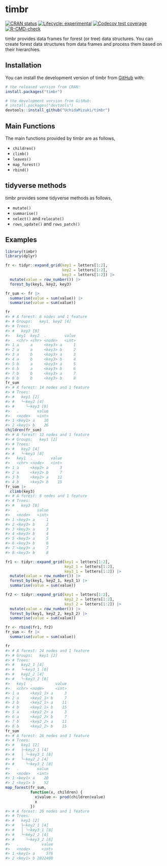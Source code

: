 
<!-- README.md is generated from README.Rmd. Please edit that file -->

# timbr

<!-- badges: start -->

[![CRAN
status](https://www.r-pkg.org/badges/version/timbr)](https://CRAN.R-project.org/package=timbr)
[![Lifecycle:
experimental](https://img.shields.io/badge/lifecycle-experimental-orange.svg)](https://lifecycle.r-lib.org/articles/stages.html#experimental)
[![Codecov test
coverage](https://codecov.io/gh/UchidaMizuki/timbr/branch/main/graph/badge.svg)](https://app.codecov.io/gh/UchidaMizuki/timbr?branch=main)
[![R-CMD-check](https://github.com/UchidaMizuki/timbr/actions/workflows/R-CMD-check.yaml/badge.svg)](https://github.com/UchidaMizuki/timbr/actions/workflows/R-CMD-check.yaml)
<!-- badges: end -->

timbr provides data frames for forest (or tree) data structures. You can
create forest data structures from data frames and process them based on
their hierarchies.

## Installation

You can install the development version of timbr from
[GitHub](https://github.com/) with:

``` r
# the released version from CRAN:
install.packages("timbr")

# the development version from GitHub:
# install.packages("devtools")
devtools::install_github("UchidaMizuki/timbr")
```

## Main Functions

The main functions provided by timbr are as follows,

- `children()`
- `climb()`
- `leaves()`
- `map_forest()`
- `rbind()`

## tidyverse methods

timbr provides some tidyverse methods as follows,

- `mutate()`
- `summarise()`
- `select()` and `relocate()`
- `rows_update()` and `rows_patch()`

## Examples

``` r
library(timbr)
library(dplyr)
```

``` r
fr <- tidyr::expand_grid(key1 = letters[1:2],
                         key2 = letters[1:2],
                         key3 = letters[1:2]) |>  
  mutate(value = row_number()) |> 
  forest_by(key1, key2, key3)

fr_sum <- fr |> 
  summarise(value = sum(value)) |> 
  summarise(value = sum(value))

fr
#> # A forest: 8 nodes and 1 feature
#> # Groups:   key1, key2 [4]
#> # Trees:
#> #   key3 [8]
#>   key1  key2  .        value
#>   <chr> <chr> <node>   <int>
#> 1 a     a     <key3> a     1
#> 2 a     a     <key3> b     2
#> 3 a     b     <key3> a     3
#> 4 a     b     <key3> b     4
#> 5 b     a     <key3> a     5
#> 6 b     a     <key3> b     6
#> 7 b     b     <key3> a     7
#> 8 b     b     <key3> b     8
fr_sum
#> # A forest: 14 nodes and 1 feature
#> # Trees:
#> #   key1 [2]
#> #   └─key2 [4]
#> #     └─key3 [8]
#>   .        value
#>   <node>   <int>
#> 1 <key1> a    10
#> 2 <key1> b    26
children(fr_sum)
#> # A forest: 12 nodes and 1 feature
#> # Groups:   key1 [2]
#> # Trees:
#> #   key2 [4]
#> #   └─key3 [8]
#>   key1  .        value
#>   <chr> <node>   <int>
#> 1 a     <key2> a     3
#> 2 a     <key2> b     7
#> 3 b     <key2> a    11
#> 4 b     <key2> b    15
fr_sum |> 
  climb(key3)
#> # A forest: 8 nodes and 1 feature
#> # Trees:
#> #   key3 [8]
#>   .        value
#>   <node>   <int>
#> 1 <key3> a     1
#> 2 <key3> b     2
#> 3 <key3> a     3
#> 4 <key3> b     4
#> 5 <key3> a     5
#> 6 <key3> b     6
#> 7 <key3> a     7
#> 8 <key3> b     8
```

``` r
fr1 <- tidyr::expand_grid(key1 = letters[1:2], 
                          key2_1 = letters[1:2],
                          key3_1 = letters[1:2]) |> 
  mutate(value = row_number()) |> 
  forest_by(key1, key2_1, key3_1) |> 
  summarise(value = sum(value))

fr2 <- tidyr::expand_grid(key1 = letters[1:2], 
                          key2_2 = letters[1:2],
                          key3_2 = letters[1:2]) |> 
  mutate(value = row_number()) |> 
  forest_by(key1, key2_2, key3_2) |> 
  summarise(value = sum(value))

fr <- rbind(fr1, fr2)
fr_sum <- fr |> 
  summarise(value = sum(value))

fr
#> # A forest: 24 nodes and 1 feature
#> # Groups:   key1 [2]
#> # Trees:
#> #   key2_1 [4]
#> #   └─key3_1 [8]
#> #   key2_2 [4]
#> #   └─key3_2 [8]
#>   key1  .          value
#>   <chr> <node>     <int>
#> 1 a     <key2_1> a     3
#> 2 a     <key2_1> b     7
#> 3 b     <key2_1> a    11
#> 4 b     <key2_1> b    15
#> 5 a     <key2_2> a     3
#> 6 a     <key2_2> b     7
#> 7 b     <key2_2> a    11
#> 8 b     <key2_2> b    15
fr_sum
#> # A forest: 26 nodes and 1 feature
#> # Trees:
#> #   key1 [2]
#> #   ├─key2_1 [4]
#> #   │ └─key3_1 [8]
#> #   └─key2_2 [4]
#> #     └─key3_2 [8]
#>   .        value
#>   <node>   <int>
#> 1 <key1> a    20
#> 2 <key1> b    52
map_forest(fr_sum,
           function(x, children) {
             x$value <- prod(children$value)
             x
           })
#> # A forest: 26 nodes and 1 feature
#> # Trees:
#> #   key1 [2]
#> #   ├─key2_1 [4]
#> #   │ └─key3_1 [8]
#> #   └─key2_2 [4]
#> #     └─key3_2 [8]
#>   .          value
#>   <node>     <int>
#> 1 <key1> a     576
#> 2 <key1> b 2822400
```
